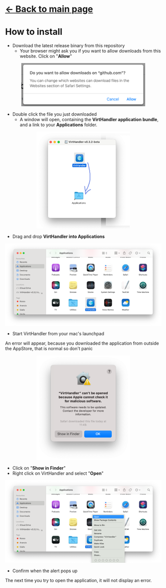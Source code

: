 # [<- Back to main page](./README.md)

# How to install
- Download the latest release binary from this repository
  - Your browser might ask you if you want to allow downloads from this website. Click on "**Allow**"

<div align="center">
<img src="./Screenshots/allowdownload.png" width="400">
</div>

- Double click the file you just downloaded
  - A window will open, containing the **VirtHandler application bundle**, and a link to your **Applications** folder.
<div align="center"><img src="./Screenshots/dmgview.png" width="300"></div>

- Drag and drop **VirtHandler into Applications**
<div align="center"><img src="./Screenshots/applications.png" width="600"></div>

- Start VirtHandler from your mac's launchpad

An error will appear, because you downloaded the application from outside the AppStore, that is normal so don't panic
<div align="center"><img src="./Screenshots/malicious.png" width="300"></div>

- Click on "**Show in Finder**"
- Right click on VirtHandler and select "**Open**"
<div align="center"><img src="./Screenshots/applications-open.png" width="600"></div>

- Confirm when the alert pops up

The next time you try to open the application, it will not display an error.
